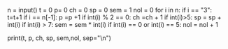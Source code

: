 n = input()
t = 0 
p= 0
ch = 0
sp = 0
sem = 1
nol = 0
for i in n:
    if i == "3":
        t=t+1
    if i == n[-1]:
        p =p +1
    if int(i) % 2 == 0:
        ch =ch + 1
    if int(i)>5:
        sp = sp + int(i)
    if int(i) > 7:
        sem = sem * int(i)
    if int(i) == 0 or int(i) == 5:
        nol = nol + 1
        
print(t, p, ch, sp, sem,nol, sep="\n")
